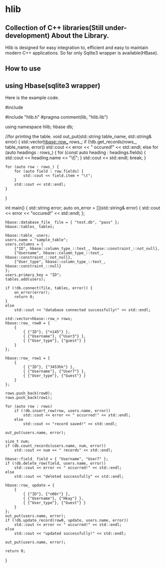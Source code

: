 # hlib
Collection of C++ libraries(Still under-development)
About the Library.
---------------------------------------
<p>
  Hlib is designed for easy integration to,  efficient and easy to maintain modern C++ applications.
  So far only Sqlite3 wrapper is available(HBase).
</p>

How to use
----------------------------------------
using Hbase(sqlite3 wrapper)
--------------------------------------
Here is the example code.

<p>
#include <iostream>

#include "hlib.h"
#pragma comment(lib, "hlib.lib")

using namespace hlib;
hbase db;

//for printing the table.
void out_put(std::string table_name, std::string& error) {
	std::vector<hbase::row_> rows_;
	if (!db.get_records(rows_, table_name, error))
		std::cout << error << " occured!" << std::endl;
	else
		for (auto headings : rows_) {
			for (const auto heading : headings.fields) {
				std::cout << heading.name << "\t|";
			}
			std::cout << std::endl;
			break;
		}

	for (auto row : rows_) {
		for (auto field : row.fields) {
			std::cout << field.item + "\t";
		}
		std::cout << std::endl;
	}
}

int main() {
	std::string error;
	auto on_error = [](std::string& error) { std::cout << error << "occured!" << std::endl; };

	hbase::database_file_ file = { "test.db", "pass" };
	hbase::tables_ tables;

	hbase::table_ users;
	users.name = "sample_table";
	users.columns = {
		{"ID", hbase::column_type_::text_, hbase::constraint_::not_null},
		{"Username", hbase::column_type_::text_, hbase::constraint_::not_null},
		{"User_type", hbase::column_type_::text_, hbase::constraint_::null}
	};
	users.primary_key = "ID";
	tables.add(users);

	if (!db.connect(file, tables, error)) {
		on_error(error);
		return 0;
	}
	else
		std::cout << "database connected successfully!" << std::endl;

	std::vector<hbase::row_> rows;
	hbase::row_ row0 = {
		{
			{ {"ID"}, {"n145"} },
			{ {"Username"}, {"User3"} },
			{ {"User_type"}, {"guest"} }
		}
	};

	hbase::row_ row1 = {
		{
			{ {"ID"}, {"3453hk"} },
			{ {"Username"}, {"User7"} },
			{ {"User_type"}, {"Guest"} }
		}
	};

	rows.push_back(row0);
	rows.push_back(row1);

	for (auto row : rows)
		if (!db.insert_row(row, users.name, error))
			std::cout << error << " occurred!" << std::endl;
		else
			std::cout << "record saved!" << std::endl;

	out_put(users.name, error);

	size_t num;
	if (db.count_records(users.name, num, error))
		std::cout << num << " records" << std::endl;

	hbase::field_ field = { "Username", "User7" };
	if (!db.delete_row(field, users.name, error))
		std::cout << error << " occurred!" << std::endl;
	else
		std::cout << "deleted successfully" << std::endl;

	hbase::row_ update = {
		{
			{ {"ID"}, {"n00r"} },
			{ {"Username"}, {"Hkay"} },
			{ {"User_type"}, {"Guest"} }
		}
	};
	out_put(users.name, error);
	if (!db.update_record(row0, update, users.name, error))
		std::cout << error << " occurred!" << std::endl;
	else
		std::cout << "updated successfully!" << std::endl;

	out_put(users.name, error);

	return 0;
}
</p>



